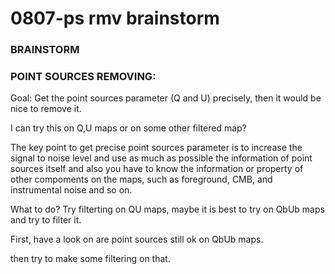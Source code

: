 # 0807-ps rmv brainstorm

### BRAINSTORM

### POINT SOURCES REMOVING:

Goal: Get the point sources parameter (Q and U) precisely, then it would be nice to remove it.

I can try this on Q,U maps or on some other filtered map?

The key point to get precise point sources parameter is to increase the signal to noise level and use as much as possible the information of point sources itself and also you have to know the information or property of other compoments on the maps, such as foreground, CMB, and instrumental noise and so on.

What to do? Try filterting on QU maps, maybe it is best to try on QbUb maps and try to filter it.

First, have a look on are point sources still ok on QbUb maps.

then try to make some filtering on that.

